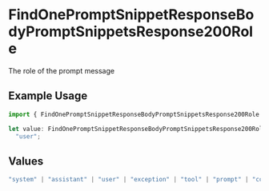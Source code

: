 # FindOnePromptSnippetResponseBodyPromptSnippetsResponse200Role

The role of the prompt message

## Example Usage

```typescript
import { FindOnePromptSnippetResponseBodyPromptSnippetsResponse200Role } from "@orq-ai/node/models/operations";

let value: FindOnePromptSnippetResponseBodyPromptSnippetsResponse200Role =
  "user";
```

## Values

```typescript
"system" | "assistant" | "user" | "exception" | "tool" | "prompt" | "correction" | "expected_output"
```